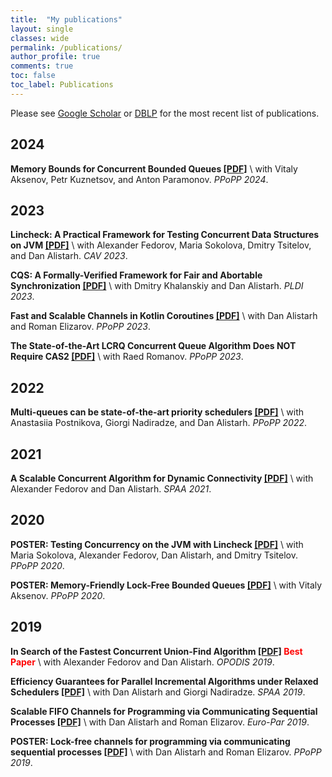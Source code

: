 ```yaml
---
title:  "My publications"
layout: single
classes: wide
permalink: /publications/
author_profile: true
comments: true
toc: false
toc_label: Publications
---
```


Please see [Google Scholar](https://scholar.google.com/citations?user=6ehffhoAAAAJ&hl=en) or [DBLP](https://dblp.org/pid/235/2563.html) for the most recent list of publications.

## 2024

**Memory Bounds for Concurrent Bounded Queues [\[PDF\]](/publications/ppopp24-bounded-queues.pdf)** <a id="ppopp24-bounded-queues"/>\\
with Vitaly Aksenov, Petr Kuznetsov, and Anton Paramonov. *PPoPP 2024*.

## 2023

**Lincheck: A Practical Framework for Testing Concurrent Data Structures on JVM [\[PDF\]](/publications/cav23-lincheck.pdf)** <a id="cav23-lincheck"/>\\
with Alexander Fedorov, Maria Sokolova, Dmitry Tsitelov, and Dan Alistarh. *CAV 2023*.

**CQS: A Formally-Verified Framework for Fair and Abortable Synchronization [\[PDF\]](/publications/pldi23-cqs.pdf)** <a id="pldi23-cqs"/>\\
with Dmitry Khalanskiy and Dan Alistarh. *PLDI 2023*.

**Fast and Scalable Channels in Kotlin Coroutines [\[PDF\]](/publications/ppopp23-channels.pdf)** <a id="ppopp23-channels"/>\\
with Dan Alistarh and Roman Elizarov. *PPoPP 2023*.

**The State-of-the-Art LCRQ Concurrent Queue Algorithm Does NOT Require CAS2 [\[PDF\]](/publications/ppopp23-lprq.pdf)** <a id="ppopp23-lprq"/>\\
with Raed Romanov. *PPoPP 2023*.


## 2022

**Multi-queues can be state-of-the-art priority schedulers [\[PDF\]](/publications/ppopp22-smq.pdf)** <a id="ppopp22-smq"/>\\
with Anastasiia Postnikova, Giorgi Nadiradze, and Dan Alistarh. *PPoPP 2022*.

## 2021

**A Scalable Concurrent Algorithm for Dynamic Connectivity [\[PDF\]](/publications/spaa21-dynamic-connectivity.pdf)** <a id="spaa21-dynamic-connectivity"/>\\
with Alexander Fedorov and Dan Alistarh. *SPAA 2021*.


## 2020

**POSTER: Testing Concurrency on the JVM with Lincheck [\[PDF\]](/publications/ppopp20-lincheck.pdf)** <a id="ppopp20-lincheck"/>\\
with Maria Sokolova, Alexander Fedorov, Dan Alistarh, and Dmitry Tsitelov. *PPoPP 2020*.

**POSTER: Memory-Friendly Lock-Free Bounded Queues [\[PDF\]](/publications/ppopp20-queues.pdf)** <a id="ppopp20-bounded-queues"/>\\
with Vitaly Aksenov. *PPoPP 2020*.


## 2019

**In Search of the Fastest Concurrent Union-Find Algorithm [\[PDF\]](/publications/opodis19-dsu.pdf) <span style="color: red">Best Paper</span>** <a id="opodis19-union-find"/>\\
with Alexander Fedorov and Dan Alistarh. *OPODIS 2019*.

**Efficiency Guarantees for Parallel Incremental Algorithms under Relaxed Schedulers [\[PDF\]](/publications/spaa19-relaxed-schedulers.pdf)** <a id="spaa19-mq"/>\\
with Dan Alistarh and Giorgi Nadiradze. *SPAA 2019*.

**Scalable FIFO Channels for Programming via Communicating Sequential Processes [\[PDF\]](/publications/europar19-channels.pdf)** <a id="europar19-channels"/>\\
with Dan Alistarh and Roman Elizarov. *Euro-Par 2019*.

**POSTER: Lock-free channels for programming via communicating sequential processes [\[PDF\]](/publications/ppopp19-channels.pdf)** <a id="ppopp19-channels"/>\\
with Dan Alistarh and Roman Elizarov. *PPoPP 2019*.
